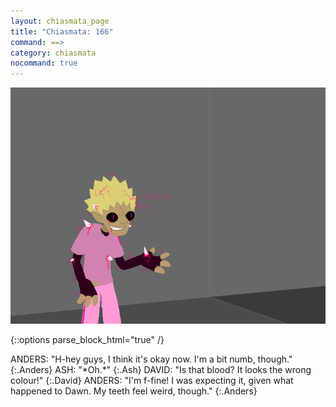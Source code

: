 ```yaml
---
layout: chiasmata_page
title: "Chiasmata: 166"
command: ==>
category: chiasmata
nocommand: true
---
```


![166](/chiasmata/images/narrative/165.png)

{::options parse_block_html="true" /}
<div class="dialogue">
ANDERS: "H-hey guys, I think it's okay now. I'm a bit numb, though." 
{:.Anders}
ASH: "*Oh.*" 
{:.Ash}
DAVID: "Is that blood? It looks the wrong colour!" 
{:.David}
ANDERS: "I'm f-fine! I was expecting it, given what happened to Dawn. My teeth feel weird, though." 
{:.Anders}
</div>